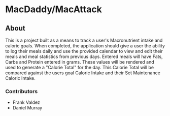 # MacDaddy/MacAttack

## About

This is a project built as a means to track a user's Macronutrient intake and caloric goals. 
When completed, the application should give a user the ability to log their meals daily and use the provided calendar to view and edit their meals and meal statistics from previous days.
Entered meals will have Fats, Carbs and Protein entered in grams. These values will be rendered and used to generate a "Calorie Total" for the day. This Calorie Total will be compared against the users goal Caloric Intake and their Set Maintenance Caloric Intake.

### Contributors

* Frank Valdez
* Daniel Murray